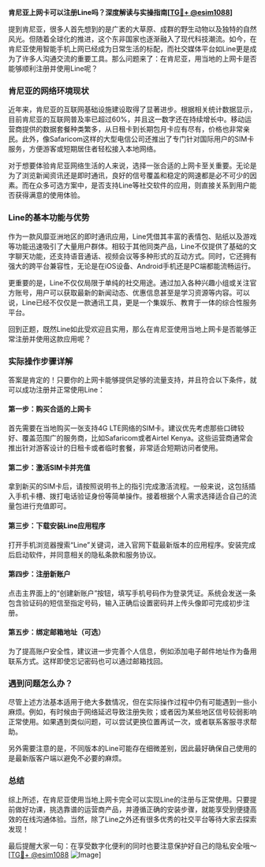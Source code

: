 **肯尼亚上网卡可以注册Line吗？深度解读与实操指南[[TG💪+ @esim1088](https://t.me/s/esim1088)]**

提到肯尼亚，很多人首先想到的是广袤的大草原、成群的野生动物以及独特的自然风光。但随着全球化的推进，这个东非国家也逐渐融入了现代科技潮流。如今，在肯尼亚使用智能手机上网已经成为日常生活的标配，而社交媒体平台如Line更是成为了许多人沟通交流的重要工具。那么问题来了：在肯尼亚，用当地的上网卡是否能够顺利注册并使用Line呢？

### 肯尼亚的网络环境现状

近年来，肯尼亚的互联网基础设施建设取得了显著进步。根据相关统计数据显示，目前肯尼亚的互联网普及率已超过60%，并且这一数字还在持续增长中。移动运营商提供的数据套餐种类繁多，从日租卡到长期包月卡应有尽有，价格也非常亲民。此外，像Safaricom这样的大型电信公司还推出了专门针对国际用户的SIM卡服务，方便游客或短期居住者轻松接入本地网络。

对于想要体验肯尼亚网络生活的人来说，选择一张合适的上网卡至关重要。无论是为了浏览新闻资讯还是即时通讯，良好的信号覆盖和稳定的网速都是必不可少的因素。而在众多可选方案中，是否支持Line等社交软件的应用，则直接关系到用户能否获得满意的使用体验。

### Line的基本功能与优势

作为一款风靡亚洲地区的即时通讯应用，Line凭借其丰富的表情包、贴纸以及游戏等功能迅速吸引了大量用户群体。相较于其他同类产品，Line不仅提供了基础的文字聊天功能，还支持语音通话、视频会议等多种形式的互动方式。同时，它还拥有强大的跨平台兼容性，无论是在iOS设备、Android手机还是PC端都能流畅运行。

更重要的是，Line不仅仅局限于单纯的社交用途。通过加入各种兴趣小组或关注官方账号，用户可以获取最新的新闻动态、优惠信息甚至是学习资源等内容。可以说，Line已经不仅仅是一款通讯工具，更是一个集娱乐、教育于一体的综合性服务平台。

回到正题，既然Line如此受欢迎且实用，那么在肯尼亚使用当地上网卡是否能够正常注册并使用这款应用呢？

### 实际操作步骤详解

答案是肯定的！只要你的上网卡能够提供足够的流量支持，并且符合以下条件，就可以成功注册并正常使用Line：

#### 第一步：购买合适的上网卡
首先需要在当地购买一张支持4G LTE网络的SIM卡。建议优先考虑那些口碑较好、覆盖范围广的服务商，比如Safaricom或者Airtel Kenya。这些运营商通常会推出针对游客设计的日租卡或者临时套餐，非常适合短期访问者使用。

#### 第二步：激活SIM卡并充值
拿到新买的SIM卡后，请按照说明书上的指引完成激活流程。一般来说，这包括插入手机卡槽、拨打电话验证身份等简单操作。接着根据个人需求选择适合自己的流量包进行充值即可。

#### 第三步：下载安装Line应用程序
打开手机浏览器搜索“Line”关键词，进入官网下载最新版本的应用程序。安装完成后启动软件，并同意相关的隐私条款和服务协议。

#### 第四步：注册新账户
点击主界面上的“创建新账户”按钮，填写手机号码作为登录凭证。系统会发送一条包含验证码的短信至指定号码，输入正确后设置密码并上传头像即可完成初步注册。

#### 第五步：绑定邮箱地址（可选）
为了提高账户安全性，建议进一步完善个人信息，例如添加电子邮件地址作为备用联系方式。这样即使忘记密码也可以通过邮箱找回。

### 遇到问题怎么办？

尽管上述方法基本适用于绝大多数情况，但在实际操作过程中仍有可能遇到一些小麻烦。例如，有时候由于网络延迟导致注册失败；或者因为某些地区信号较弱影响正常使用。如果遇到类似问题，可以尝试更换位置再试一次，或者联系客服寻求帮助。

另外需要注意的是，不同版本的Line可能存在细微差别，因此最好确保自己使用的是最新版客户端以避免不必要的麻烦。

### 总结

综上所述，在肯尼亚使用当地上网卡完全可以实现Line的注册与正常使用。只要提前做好功课，挑选靠谱的运营商产品，并遵循正确的安装步骤，就能享受到便捷高效的在线沟通体验。当然，除了Line之外还有很多优秀的社交平台等待大家去探索发现！

最后提醒大家一句：在享受数字化便利的同时也要注意保护好自己的隐私安全哦～[[TG💪+ @esim1088](https://t.me/s/esim1088) ![Image](https://i.postimg.cc/4NQfJmqS/Snipaste-2025-05-13-00-14-12.png)]